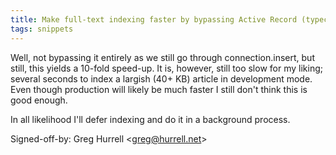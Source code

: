 ```yaml
---
title: Make full-text indexing faster by bypassing Active Record (typechecked.net, 7976609)
tags: snippets
---
```


Well, not bypassing it entirely as we still go through connection.insert, but still, this yields a 10-fold speed-up. It is, however, still too slow for my liking; several seconds to index a largish (40+ KB) article in development mode. Even though production will likely be much faster I still don't think this is good enough.

In all likelihood I'll defer indexing and do it in a background process.

Signed-off-by: Greg Hurrell &lt;greg@hurrell.net&gt;
